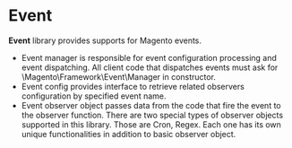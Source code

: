 # Event

**Event** library provides supports for Magento events.

 * Event manager is responsible for event configuration processing and event dispatching. All client code that dispatches events must ask for \Magento\Framework\Event\Manager in constructor.
 * Event config provides interface to retrieve related observers configuration by specified event name.
 * Event observer object passes data from the code that fire the event to the observer function. There are two special types of observer objects supported in this library. Those are Cron, Regex. Each one has its own unique functionalities in addition to basic observer object.


